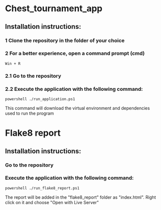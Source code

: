 # Chest_tournament_app

## Installation instructions:

### 1 Clone the repository in the folder of your choice

### 2 For a better experience, open a command prompt (cmd)
    Win + R

### 2.1 Go to the repository

### 2.2 Execute the application with the following command:
    powershell ./run_application.ps1

This command will download the virtual environment and dependencies used to run the program

# Flake8 report

## Installation instructions:
### Go to the repository
### Execute the application with the following command:
    powershell ./run_flake8_report.ps1

The report will be added in the "flake8_report" folder as "index.html". 
Right click on it and choose "Open with Live Server"